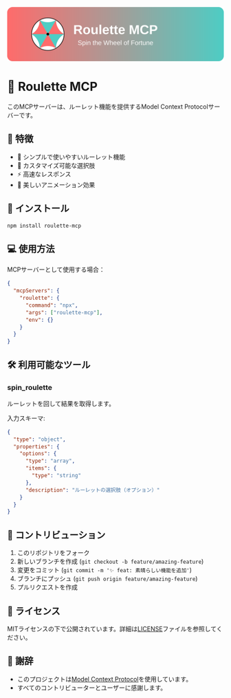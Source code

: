 <div align="center">
  <img src="https://raw.githubusercontent.com/Sunwood-ai-labs/roulette-mcp-server/master/assets/header.svg" alt="Roulette MCP Header" width="800">
</div>

# 🎲 Roulette MCP

このMCPサーバーは、ルーレット機能を提供するModel Context Protocolサーバーです。

## 🌟 特徴

- 🎯 シンプルで使いやすいルーレット機能
- 🔄 カスタマイズ可能な選択肢
- ⚡ 高速なレスポンス
- 🎨 美しいアニメーション効果

## 🚀 インストール

```bash
npm install roulette-mcp
```

## 💻 使用方法

MCPサーバーとして使用する場合：

```json
{
  "mcpServers": {
    "roulette": {
      "command": "npx",
      "args": ["roulette-mcp"],
      "env": {}
    }
  }
}
```

## 🛠️ 利用可能なツール

### spin_roulette
ルーレットを回して結果を取得します。

入力スキーマ:
```json
{
  "type": "object",
  "properties": {
    "options": {
      "type": "array",
      "items": {
        "type": "string"
      },
      "description": "ルーレットの選択肢（オプション）"
    }
  }
}
```

## 👥 コントリビューション

1. このリポジトリをフォーク
2. 新しいブランチを作成 (`git checkout -b feature/amazing-feature`)
3. 変更をコミット (`git commit -m '✨ feat: 素晴らしい機能を追加'`)
4. ブランチにプッシュ (`git push origin feature/amazing-feature`)
5. プルリクエストを作成

## 📝 ライセンス

MITライセンスの下で公開されています。詳細は[LICENSE](LICENSE)ファイルを参照してください。

## 🙏 謝辞

- このプロジェクトは[Model Context Protocol](https://github.com/roovet/model-context-protocol)を使用しています。
- すべてのコントリビューターとユーザーに感謝します。
